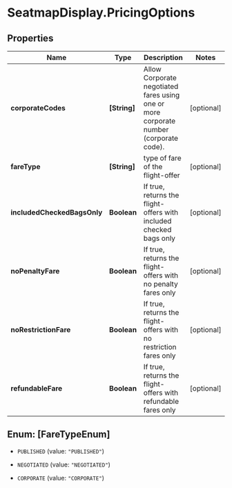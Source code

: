 # SeatmapDisplay.PricingOptions

## Properties

Name | Type | Description | Notes
------------ | ------------- | ------------- | -------------
**corporateCodes** | **[String]** | Allow Corporate negotiated fares using one or more corporate number (corporate code). | [optional] 
**fareType** | **[String]** | type of fare of the flight-offer | [optional] 
**includedCheckedBagsOnly** | **Boolean** | If true, returns the flight-offers with included checked bags only | [optional] 
**noPenaltyFare** | **Boolean** | If true, returns the flight-offers with no penalty fares only | [optional] 
**noRestrictionFare** | **Boolean** | If true, returns the flight-offers with no restriction fares only | [optional] 
**refundableFare** | **Boolean** | If true, returns the flight-offers with refundable fares only | [optional] 



## Enum: [FareTypeEnum]


* `PUBLISHED` (value: `"PUBLISHED"`)

* `NEGOTIATED` (value: `"NEGOTIATED"`)

* `CORPORATE` (value: `"CORPORATE"`)




